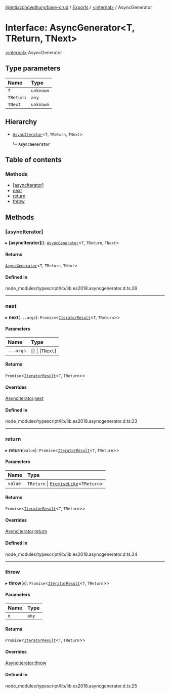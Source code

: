 [@imtiazchowdhury/base-crud](../README.md) / [Exports](../modules.md) / [\<internal\>](../modules/internal_.md) / AsyncGenerator

# Interface: AsyncGenerator\<T, TReturn, TNext\>

[\<internal\>](../modules/internal_.md).AsyncGenerator

## Type parameters

| Name | Type |
| :------ | :------ |
| `T` | `unknown` |
| `TReturn` | `any` |
| `TNext` | `unknown` |

## Hierarchy

- [`AsyncIterator`](internal_.AsyncIterator.md)\<`T`, `TReturn`, `TNext`\>

  ↳ **`AsyncGenerator`**

## Table of contents

### Methods

- [[asyncIterator]](internal_.AsyncGenerator.md#[asynciterator])
- [next](internal_.AsyncGenerator.md#next)
- [return](internal_.AsyncGenerator.md#return)
- [throw](internal_.AsyncGenerator.md#throw)

## Methods

### [asyncIterator]

▸ **[asyncIterator]**(): [`AsyncGenerator`](internal_.AsyncGenerator.md)\<`T`, `TReturn`, `TNext`\>

#### Returns

[`AsyncGenerator`](internal_.AsyncGenerator.md)\<`T`, `TReturn`, `TNext`\>

#### Defined in

node_modules/typescript/lib/lib.es2018.asyncgenerator.d.ts:26

___

### next

▸ **next**(`...args`): `Promise`\<[`IteratorResult`](../modules/internal_.md#iteratorresult)\<`T`, `TReturn`\>\>

#### Parameters

| Name | Type |
| :------ | :------ |
| `...args` | [] \| [`TNext`] |

#### Returns

`Promise`\<[`IteratorResult`](../modules/internal_.md#iteratorresult)\<`T`, `TReturn`\>\>

#### Overrides

[AsyncIterator](internal_.AsyncIterator.md).[next](internal_.AsyncIterator.md#next)

#### Defined in

node_modules/typescript/lib/lib.es2018.asyncgenerator.d.ts:23

___

### return

▸ **return**(`value`): `Promise`\<[`IteratorResult`](../modules/internal_.md#iteratorresult)\<`T`, `TReturn`\>\>

#### Parameters

| Name | Type |
| :------ | :------ |
| `value` | `TReturn` \| [`PromiseLike`](internal_.PromiseLike.md)\<`TReturn`\> |

#### Returns

`Promise`\<[`IteratorResult`](../modules/internal_.md#iteratorresult)\<`T`, `TReturn`\>\>

#### Overrides

[AsyncIterator](internal_.AsyncIterator.md).[return](internal_.AsyncIterator.md#return)

#### Defined in

node_modules/typescript/lib/lib.es2018.asyncgenerator.d.ts:24

___

### throw

▸ **throw**(`e`): `Promise`\<[`IteratorResult`](../modules/internal_.md#iteratorresult)\<`T`, `TReturn`\>\>

#### Parameters

| Name | Type |
| :------ | :------ |
| `e` | `any` |

#### Returns

`Promise`\<[`IteratorResult`](../modules/internal_.md#iteratorresult)\<`T`, `TReturn`\>\>

#### Overrides

[AsyncIterator](internal_.AsyncIterator.md).[throw](internal_.AsyncIterator.md#throw)

#### Defined in

node_modules/typescript/lib/lib.es2018.asyncgenerator.d.ts:25
